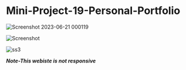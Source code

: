 # Mini-Project-19-Personal-Portfolio


![Screenshot 2023-06-21 000119](https://github.com/IshaanGaba/Mini-Project-19-Personal-Portfolio/assets/122689155/49d76fa9-8b4c-40ba-bf61-96d0801e9364)


![Screenshot ](https://github.com/IshaanGaba/Mini-Project-19-Personal-Portfolio/assets/122689155/8ea8b7fc-0437-4885-9701-b19e3c4a3087)



![ss3](https://github.com/IshaanGaba/Mini-Project-19-Personal-Portfolio/assets/122689155/0b080f6a-f21b-46ca-a783-33362b5dcf3c)


***Note-This webiste is not responsive***
